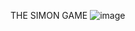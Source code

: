 THE SIMON GAME
![image](https://github.com/user-attachments/assets/ee9b8016-adc2-46a4-9e7a-7b1caeb97a5b)
